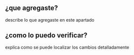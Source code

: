 ## ¿que agregaste?
describe lo que agregaste en este apartado
## ¿como lo puedo verificar?
explica como se puede localizar los cambios detalladamente 
